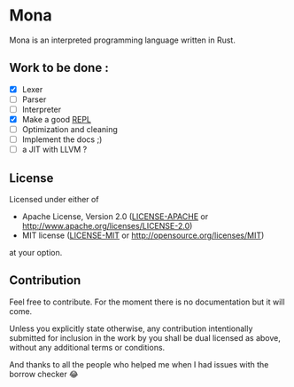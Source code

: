 # Mona
Mona is an interpreted programming language written in Rust.

## Work to be done :
- [x] Lexer
- [ ] Parser
- [ ] Interpreter
- [x] Make a good [REPL](https://en.wikipedia.org/wiki/Read%E2%80%93eval%E2%80%93print_loop)
- [ ] Optimization and cleaning
- [ ] Implement the docs ;)
- [ ] a JIT with LLVM ?

## License

Licensed under either of
 * Apache License, Version 2.0 ([LICENSE-APACHE](LICENSE-APACHE) or http://www.apache.org/licenses/LICENSE-2.0)
 * MIT license ([LICENSE-MIT](LICENSE-MIT) or http://opensource.org/licenses/MIT)

at your option.

## Contribution
Feel free to contribute. For the moment there is no documentation but it will come.

Unless you explicitly state otherwise, any contribution intentionally submitted
for inclusion in the work by you shall be dual licensed as above, without any
additional terms or conditions.

And thanks to all the people who helped me when I had issues with the borrow checker 😂
